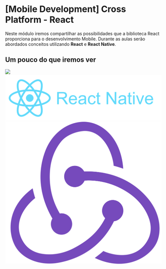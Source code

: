 # [Mobile Development] Cross Platform - React

Neste módulo iremos compartilhar as possibilidades que a biblioteca React proporciona para o desenvolvimento Mobile.
Durante as aulas serão abordados conceitos utilizando __React__ e __React Native__.

## Um pouco do que iremos ver

![](./images/react-logo.png=200)
![](./images/reative-native-logo.png)
![](./images/redux-logo.png)
